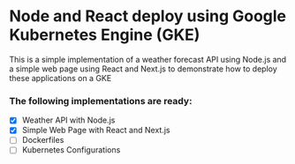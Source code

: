 # Node and React deploy using Google Kubernetes Engine (GKE)

This is a simple implementation of a weather forecast API using Node.js and a simple web page using React and Next.js to demonstrate how to deploy these applications on a GKE

### The following implementations are ready:

- [x] Weather API with Node.js
- [x] Simple Web Page with React and Next.js
- [ ] Dockerfiles
- [ ] Kubernetes Configurations
